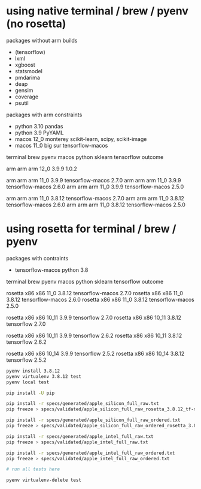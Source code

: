 
# using native terminal / brew / pyenv (no rosetta)

packages without arm builds
- (tensorflow)
- lxml
- xgboost
- statsmodel
- pmdarima
- deap
- gensim
- coverage
- psutil

packages with arm constraints
- python 3.10           pandas
- python 3.9            PyYAML
- macos 12_0 monterey   scikit-learn, scipy, scikit-image
- macos 11_0 big sur    tensorflow-macos

terminal    brew    pyenv   macos   python  sklearn     tensorflow                  outcome

arm         arm     arm     12_0    3.9.9   1.0.2

arm         arm     arm     11_0    3.9.9               tensorflow-macos  2.7.0
arm         arm     arm     11_0    3.9.9               tensorflow-macos  2.6.0
arm         arm     arm     11_0    3.9.9               tensorflow-macos  2.5.0

arm         arm     arm     11_0    3.8.12              tensorflow-macos  2.7.0
arm         arm     arm     11_0    3.8.12              tensorflow-macos  2.6.0
arm         arm     arm     11_0    3.8.12              tensorflow-macos  2.5.0

# using rosetta for terminal / brew / pyenv

packages with contraints
- tensorflow-macos      python 3.8

terminal    brew    pyenv   macos   python  sklearn     tensorflow                  outcome

rosetta     x86     x86     11_0    3.8.12              tensorflow-macos  2.7.0
rosetta     x86     x86     11_0    3.8.12              tensorflow-macos  2.6.0
rosetta     x86     x86     11_0    3.8.12              tensorflow-macos  2.5.0

rosetta     x86     x86     10_11   3.9.9               tensorflow        2.7.0
rosetta     x86     x86     10_11   3.8.12              tensorflow        2.7.0

rosetta     x86     x86     10_11   3.9.9               tensorflow        2.6.2
rosetta     x86     x86     10_11   3.8.12              tensorflow        2.6.2

rosetta     x86     x86     10_14   3.9.9               tensorflow        2.5.2
rosetta     x86     x86     10_14   3.8.12              tensorflow        2.5.2

``` bash
pyenv install 3.8.12
pyenv virtualenv 3.8.12 test
pyenv local test

pip install -U pip

pip install -r specs/generated/apple_silicon_full_raw.txt
pip freeze > specs/validated/apple_silicon_full_raw_rosetta_3.8.12_tf-macos_2.5_no_fbprophet.txt

pip install -r specs/generated/apple_silicon_full_raw_ordered.txt
pip freeze > specs/validated/apple_silicon_full_raw_ordered_rosetta_3.8.12_tf-macos_2.5_no_fbprophet.txt

pip install -r specs/generated/apple_intel_full_raw.txt
pip freeze > specs/validated/apple_intel_full_raw.txt

pip install -r specs/generated/apple_intel_full_raw_ordered.txt
pip freeze > specs/validated/apple_intel_full_raw_ordered.txt

# run all tests here

pyenv virtualenv-delete test
```
